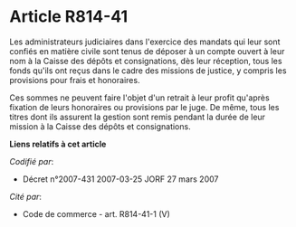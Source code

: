 # Article R814-41

Les administrateurs judiciaires dans l'exercice des mandats qui leur sont confiés en matière civile sont tenus de déposer à
un compte ouvert à leur nom à la Caisse des dépôts et consignations, dès leur réception, tous les fonds qu'ils ont reçus dans
le cadre des missions de justice, y compris les provisions pour frais et honoraires.

Ces sommes ne peuvent faire l'objet d'un retrait à leur profit qu'après fixation de leurs honoraires ou provisions par le
juge. De même, tous les titres dont ils assurent la gestion sont remis pendant la durée de leur mission à la Caisse des
dépôts et consignations.

**Liens relatifs à cet article**

_Codifié par_:

  - Décret n°2007-431 2007-03-25 JORF 27 mars 2007

_Cité par_:

  - Code de commerce - art. R814-41-1 (V)
